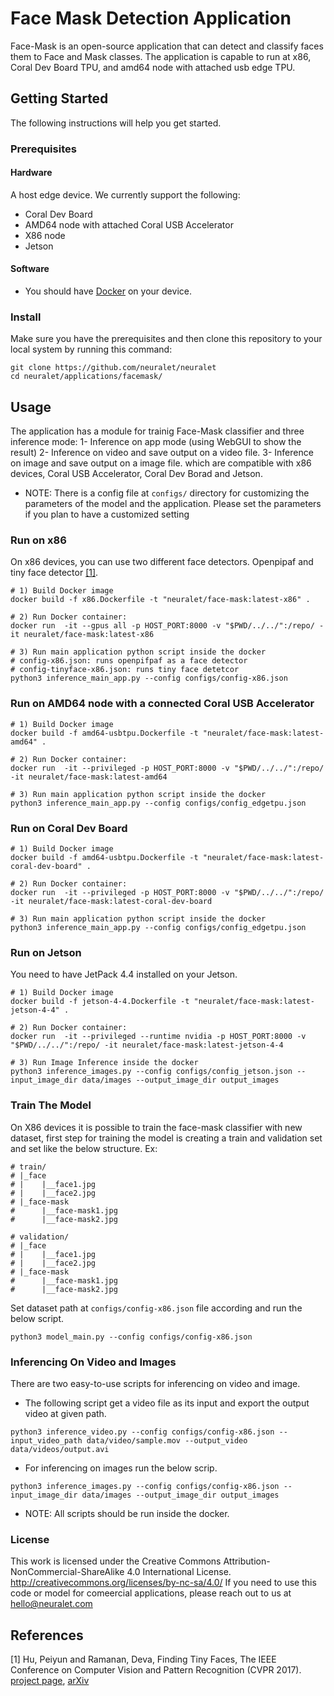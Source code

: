 # Face Mask Detection Application
Face-Mask is an open-source application that can detect and classify faces them to Face and Mask classes. The application is capable to run at x86, Coral Dev Board TPU, and amd64 node with attached usb edge TPU.


## Getting Started
The following instructions will help you get started.

### Prerequisites

#### Hardware
A host edge device. We currently support the following:

* Coral Dev Board
* AMD64 node with attached Coral USB Accelerator
* X86 node
* Jetson 

#### Software

* You should have [Docker](https://docs.docker.com/get-docker/) on your device.

### Install
Make sure you have the prerequisites and then clone this repository to your local system by running this command:
```
git clone https://github.com/neuralet/neuralet
cd neuralet/applications/facemask/
```
## Usage
The application has a module for trainig Face-Mask classifier and three inference mode:
1- Inference on app mode (using WebGUI to show the result)
2- Inference on video and save output on a video file.
3- Inference on image and save output on a image file.
which are compatible with x86 devices, Coral USB Accelerator, Coral Dev Borad and Jetson.

* NOTE: There is a config file at `configs/` directory for customizing the parameters of the model and the application. Please set the parameters if you plan to have a customized setting  

### Run on x86
On x86 devices, you can use two different face detectors. Openpipaf and tiny face detector [[1]](#1).
```
# 1) Build Docker image
docker build -f x86.Dockerfile -t "neuralet/face-mask:latest-x86" .

# 2) Run Docker container:
docker run  -it --gpus all -p HOST_PORT:8000 -v "$PWD/../../":/repo/ -it neuralet/face-mask:latest-x86

# 3) Run main application python script inside the docker 
# config-x86.json: runs openpifpaf as a face detector
# config-tinyface-x86.json: runs tiny face detetcor
python3 inference_main_app.py --config configs/config-x86.json 
```
### Run on AMD64 node with a connected Coral USB Accelerator
```
# 1) Build Docker image
docker build -f amd64-usbtpu.Dockerfile -t "neuralet/face-mask:latest-amd64" .

# 2) Run Docker container:
docker run  -it --privileged -p HOST_PORT:8000 -v "$PWD/../../":/repo/ -it neuralet/face-mask:latest-amd64

# 3) Run main application python script inside the docker
python3 inference_main_app.py --config configs/config_edgetpu.json 
```
### Run on Coral Dev Board
```
# 1) Build Docker image
docker build -f amd64-usbtpu.Dockerfile -t "neuralet/face-mask:latest-coral-dev-board" .

# 2) Run Docker container:
docker run  -it --privileged -p HOST_PORT:8000 -v "$PWD/../../":/repo/ -it neuralet/face-mask:latest-coral-dev-board

# 3) Run main application python script inside the docker
python3 inference_main_app.py --config configs/config_edgetpu.json 
```
### Run on Jetson
You need to have JetPack 4.4 installed on your Jetson.
```
# 1) Build Docker image
docker build -f jetson-4-4.Dockerfile -t "neuralet/face-mask:latest-jetson-4-4" .

# 2) Run Docker container:
docker run  -it --privileged --runtime nvidia -p HOST_PORT:8000 -v "$PWD/../../":/repo/ -it neuralet/face-mask:latest-jetson-4-4

# 3) Run Image Inference inside the docker
python3 inference_images.py --config configs/config_jetson.json --input_image_dir data/images --output_image_dir output_images
```

### Train The Model
On X86 devices it is possible to train the face-mask classifier with new dataset, first step for training the model is creating a train and validation set and set like the below structure.
Ex:
```
# train/
# |_face
# |    |__face1.jpg
# |    |__face2.jpg
# |_face-mask
#      |__face-mask1.jpg
#      |__face-mask2.jpg

# validation/
# |_face
# |    |__face1.jpg
# |    |__face2.jpg
# |_face-mask
#      |__face-mask1.jpg
#      |__face-mask2.jpg
```
Set dataset path at `configs/config-x86.json` file according and run the below script.

```
python3 model_main.py --config configs/config-x86.json
```
### Inferencing On Video and Images
There are two easy-to-use scripts for inferencing on video and image.
- The following script get a video file as its input and export the output video at given path. 

`python3 inference_video.py --config configs/config-x86.json --input_video_path data/video/sample.mov --output_video data/videos/output.avi`

- For inferencing on images run the below scrip.

`python3 inference_images.py --config configs/config-x86.json --input_image_dir data/images --output_image_dir output_images`

* NOTE: All scripts should be run inside the docker.


### License
This work is licensed under the Creative Commons Attribution-NonCommercial-ShareAlike 4.0 International License. http://creativecommons.org/licenses/by-nc-sa/4.0/ 
If you need to use this code or model for comeercial applications, please reach out to us at hello@neuralet.com

## References
<a id="1">[1]</a>
Hu, Peiyun and Ramanan, Deva, Finding Tiny Faces, The IEEE Conference on Computer Vision and Pattern Recognition (CVPR 2017). [project page](https://www.cs.cmu.edu/~peiyunh/tiny/), [arXiv](https://arxiv.org/abs/1612.04402)
